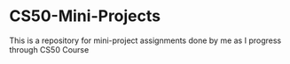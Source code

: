 # CS50-Mini-Projects
This is a repository for mini-project assignments done by me as I progress through CS50 Course
